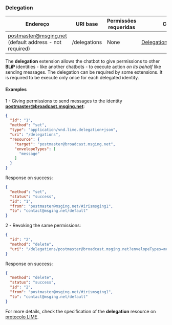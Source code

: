 ### Delegation
| Endereço              | URI base     | Permissões requeridas   | C#                 |
|-----------------------|--------------|-------------------------|--------------------|
| postmaster@msging.net (default address - not required) | /delegations | None | [DelegationExtension](https://github.com/takenet/messaginghub-client-csharp/blob/master/src/Takenet.MessagingHub.Client/Extensions/Delegation/DelegationExtension.cs) |

The **delegation** extension allows the chatbot to give permissions to other **BLiP** identities - like another chatbots - to execute action *on its behalf* like sending messages. The delegation can be required by some extensions. It is required to be execute only once for each delegated identity.

#### Examples
1 - Giving permissions to send messages to the identity **postmaster@broadcast.msging.net**:
```json
{  
  "id": "1",
  "method": "set",
  "type": "application/vnd.lime.delegation+json",
  "uri": "/delegations",
  "resource": {  
    "target": "postmaster@broadcast.msging.net",
    "envelopeTypes": [  
      "message"
    ]
  }
}
```
Response on success:
```json
{
  "method": "set",
  "status": "success",
  "id": "1",
  "from": "postmaster@msging.net/#irismsging1",
  "to": "contact@msging.net/default"
}
```

2 - Revoking the same permissions:
```json
{  
  "id": "2",
  "method": "delete",
  "uri": "/delegations/postmaster@broadcast.msging.net?envelopeTypes=message"
}
```
Response on success:
```json
{
  "method": "delete",
  "status": "success",
  "id": "2",
  "from": "postmaster@msging.net/#irismsging1",
  "to": "contact@msging.net/default"
}
```
For more details, check the specification of the **delegation** resource on [protocolo LIME](http://limeprotocol.org/resources.html#delegation).
